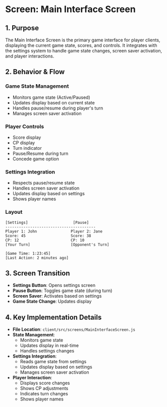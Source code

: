 # Screen: Main Interface Screen

## 1. Purpose

The Main Interface Screen is the primary game interface for player clients, displaying the current game state, scores, and controls. It integrates with the settings system to handle game state changes, screen saver activation, and player interactions.

## 2. Behavior & Flow

### Game State Management

- Monitors game state (Active/Paused)
- Updates display based on current state
- Handles pause/resume during player's turn
- Manages screen saver activation

### Player Controls

- Score display
- CP display
- Turn indicator
- Pause/Resume during turn
- Concede game option

### Settings Integration

- Respects pause/resume state
- Handles screen saver activation
- Updates display based on settings
- Shows player names

### Layout

```
[Settings]                    [Pause]
----------------------------------------
Player 1: John               Player 2: Jane
Score: 45                    Score: 38
CP: 12                       CP: 10
[Your Turn]                  [Opponent's Turn]

[Game Time: 1:23:45]
[Last Action: 2 minutes ago]
```

## 3. Screen Transition

- **Settings Button**: Opens settings screen
- **Pause Button**: Toggles game state (during turn)
- **Screen Saver**: Activates based on settings
- **Game State Change**: Updates display

## 4. Key Implementation Details

- **File Location**: `client/src/screens/MainInterfaceScreen.js`
- **State Management**:
  - Monitors game state
  - Updates display in real-time
  - Handles settings changes
- **Settings Integration**:
  - Reads game state from settings
  - Updates display based on settings
  - Manages screen saver activation
- **Player Interaction**:
  - Displays score changes
  - Shows CP adjustments
  - Indicates turn changes
  - Shows player names
